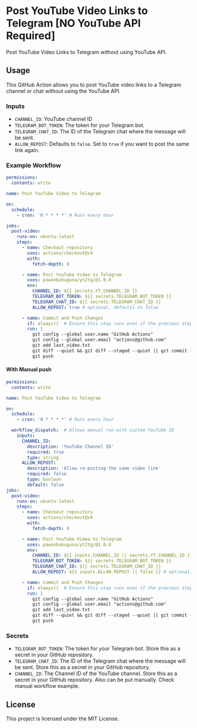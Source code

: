 # Post YouTube Video Links to Telegram [NO YouTube API Required]

Post YouTube Video Links to Telegram without using YouTube API.

## Usage

This GitHub Action allows you to post YouTube video links to a Telegram channel or chat without using the YouTube API. 

### Inputs

- `CHANNEL_ID`: YouTube channel ID
- `TELEGRAM_BOT_TOKEN`: The token for your Telegram bot.
- `TELEGRAM_CHAT_ID`: The ID of the Telegram chat where the message will be sent.
- `ALLOW_REPOST`: Defaults to `false`. Set to `true` if you want to post the same link again.


### Example Workflow

```yaml
permissions:
  contents: write

name: Post YouTube Video to Telegram

on:
  schedule:
    - cron: '0 * * * *' # Runs every hour

jobs:
  post-video:
    runs-on: ubuntu-latest
    steps:
      - name: Checkout repository
        uses: actions/checkout@v4
        with:
          fetch-depth: 0 

      - name: Post YouTube Video to Telegram
        uses: pawanbahuguna/yt2tg/@1.0.0
        env:
          CHANNEL_ID: ${{ secrets.YT_CHANNEL_ID }}
          TELEGRAM_BOT_TOKEN: ${{ secrets.TELEGRAM_BOT_TOKEN }}
          TELEGRAM_CHAT_ID: ${{ secrets.TELEGRAM_CHAT_ID }}
          ALLOW_REPOST: true # optional, defaults to false

      - name: Commit and Push Changes
        if: always()  # Ensure this step runs even if the previous step fails
        run: |
          git config --global user.name "GitHub Actions"
          git config --global user.email "actions@github.com"
          git add last_video.txt
          git diff --quiet && git diff --staged --quiet || git commit -m "Update last_video.txt with latest video ID"
          git push
```

#### With Manual push

```yaml
permissions:
  contents: write

name: Post YouTube Video to Telegram

on:
  schedule:
    - cron: '0 * * * *' # Runs every hour

  workflow_dispatch:  # Allows manual run with custom YouTube ID
    inputs: 
      CHANNEL_ID:
        description: 'YouTube Channel ID'
        required: true
        type: string
      ALLOW_REPOST:
        description: 'Allow re-posting the same video link'
        required: false
        type: boolean
        default: false
jobs:
  post-video:
    runs-on: ubuntu-latest
    steps:
      - name: Checkout repository
        uses: actions/checkout@v4
        with:
          fetch-depth: 0 

      - name: Post YouTube Video to Telegram
        uses: pawanbahuguna/yt2tg/@1.0.0
        env:
          CHANNEL_ID: ${{ inputs.CHANNEL_ID || secrets.YT_CHANNEL_ID }}
          TELEGRAM_BOT_TOKEN: ${{ secrets.TELEGRAM_BOT_TOKEN }}
          TELEGRAM_CHAT_ID: ${{ secrets.TELEGRAM_CHAT_ID }}
          ALLOW_REPOST: ${{ inputs.ALLOW_REPOST || false }} # optional, defaults to false

      - name: Commit and Push Changes
        if: always()  # Ensure this step runs even if the previous step fails
        run: |
          git config --global user.name "GitHub Actions"
          git config --global user.email "actions@github.com"
          git add last_video.txt
          git diff --quiet && git diff --staged --quiet || git commit -m "Update last_video.txt with latest video ID"
          git push
```

### Secrets

- `TELEGRAM_BOT_TOKEN`: The token for your Telegram bot. Store this as a secret in your GitHub repository.
- `TELEGRAM_CHAT_ID`: The ID of the Telegram chat where the message will be sent. Store this as a secret in your GitHub repository.
- `CHANNEL_ID`: The Channel ID of the YouTube channel. Store this as a secret in your GitHub repository. Also can be put manually. Check manual workflow example.


## License

This project is licensed under the MIT License.
